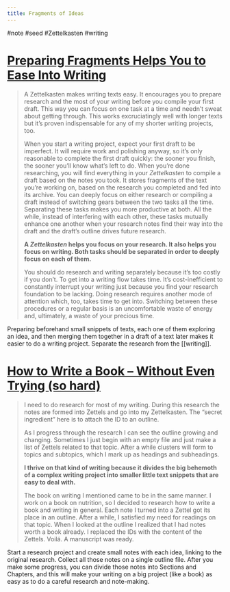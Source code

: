 ```yaml
---
title: Fragments of Ideas
---
```




#note #seed #Zettelkasten #writing

# [Preparing Fragments Helps You to Ease Into Writing](https://zettelkasten.de/posts/ease-into-writing/)

> A Zettelkasten makes writing texts easy.  It encourages you to  prepare research and the most of your writing before you compile your  first draft.  This way you can focus on one task at a time and needn’t  sweat about getting through.  This works excruciatingly well with longer texts but it’s proven indispensable for any of my shorter writing  projects, too.
>
> When you start a writing project, expect your first draft to be  imperfect.  It will require work and polishing anyway, so it’s only  reasonable to complete the first draft quickly:  the sooner you finish,  the sooner you’ll know what’s left to do.  When you’re done researching, you will find everything in your *Zettelkasten* to compile a  draft based on the notes you took.  It stores fragments of the text  you’re working on, based on the research you completed and fed into its  archive.  You can deeply focus on either research or compiling a draft  instead of switching gears between the two tasks all the time.   Separating these tasks makes you more productive at both.  All the  while, instead of interfering with each other, these tasks mutually  enhance one another when your research notes find their way into the  draft and the draft’s outline drives future research.
>
> **A *Zettelkasten* helps you focus on your research.  It also  helps you focus on writing.  Both tasks should be separated in order to  deeply focus on each of them.**
>
> You should do research and writing separately because it’s too costly if you don’t.  To get into a writing flow takes time.  It’s  cost-inefficient to constantly interrupt your writing just because you  find your research foundation to be lacking.  Doing research requires  another mode of attention which, too, takes time to get into.  Switching between these procedures or a regular basis is an uncomfortable waste  of energy and, ultimately, a waste of your precious time. 

Preparing beforehand small snippets of texts, each one of them exploring an idea, and then merging them together in a draft of a text later makes it easier to do a writing project. Separate the research from the [[writing]]. 

# [How to Write a Book – Without Even Trying (so hard)](https://zettelkasten.de/posts/write-book-without-even-trying-so-hard/)

> I need to do research for most of my writing. During this research the  notes are formed into Zettels and go into my Zettelkasten. The “secret  ingredient” here is to attach the ID to an outline.
>
> As I progress through the research I can see the outline growing and  changing. Sometimes I just begin with an empty file and just make a list of Zettels related to that topic. After a while clusters will form to  topics and subtopics, which I mark up as headings and subheadings.
>
> **I thrive on that kind of writing because it divides the big behemoth  of a complex writing project into smaller little text snippets that are  easy to deal with.** 
>
> The book on writing I mentioned came to be in the same manner. I work on a book on nutrition, so I decided to research how to write a book  and writing in general. Each note I turned into a Zettel got its place  in an outline. After a while, I satisfied my need for readings on that  topic. When I looked at the outline I realized that I had notes worth a  book already. I replaced the IDs with the content of the Zettels. Voilá. A manuscript was ready.

Start a research project and create small notes with each idea, linking to the original research. Collect all those notes on a single outline file. After you make some progress, you can divide those notes into Sections and Chapters, and this will make your writing on a big project (like a book) as easy as to do a careful research and note-making.